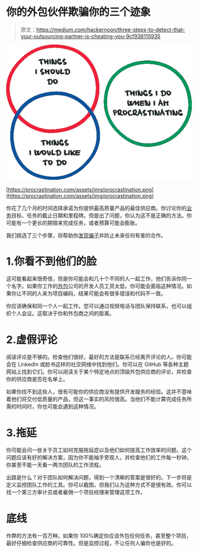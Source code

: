 # 你的外包伙伴欺骗你的三个迹象

> 原文：<https://medium.com/hackernoon/three-steps-to-detect-that-your-outsourcing-partner-is-cheating-you-9cf938115935>

![](img/f998d07c0b0ad2cf1a74fff9d0daba57.png)

[https://procrastination.com/assets/img/procrastination.png](https://procrastination.com/assets/img/procrastination.png)

你花了几个月的时间选择承诺为你提供最高质量产品的最佳供应商。你讨论你的[业务](https://hackernoon.com/tagged/business)目标、任务的截止日期和里程碑。但是出了问题，你认为这不是正确的方法。你可能有一个更长的期限来完成任务，或者预算可能会膨胀。

我们挑选了三个步骤，将帮助你[发现骗子](https://diceus.com/top-10-tips-check-outsourcing-company-cheating/)并防止未来任何有害的合作。

# 1.你看不到他们的脸

这可能看起来很奇怪，但是你可能会和几十个不同的人一起工作，他们告诉你同一个名字。如果你工作的[外包](https://hackernoon.com/tagged/outsourcing)公司的开发人员工资太低，你可能会面临这种情况。如果你让不同的人来为项目编码，结果可能会有很多错误和代码不一致。

你应该确保和同一个人一起工作。您可以通过视频电话与团队保持联系，也可以组织个人会议。这取决于你和外包商之间的距离。

# 2.虚假评论

阅读评论是不够的。检查他们很好。最好的方法是联系已经离开评论的人。你可能会在 LinkedIn 或脸书这样的社交网络中找到他们。你可以在 GitHub 等各种主题网站上找到它们。你可以阅读关于某个特定地点的顶级外包供应商的评论，并检查你的供应商是否在名单上。

如果你找不到这些人，很有可能你的供应商没有提供开发服务的经验。这并不意味着他们将交付低质量的产品，但这一事实的风险很高。当他们不能计算完成任务所需的时间时，你也可能会遇到这种情况。

# 3.拖延

你可能会问一些关于员工如何克服拖延症以及他们如何提高工作效率的问题。这个问题应该有好的解决方案，因为你不能袖手旁观人，并检查他们的工作每一秒钟。你甚至不能一天看一两次团队的工作流程。

出路是什么？对于团队如何解决问题，得到一个清晰的答案是很好的。下一步将是定义监控团队工作的工具。你可以截图，但我们认为这种方式不是很有效。你可以找一个第三方审计员或者雇佣一个项目经理来管理这项工作。

# 底线

作弊的方法有一百万种。如果你 100%确定你应该外包任何任务，甚至整个项目，最好仔细检查供应商的可靠性。但是监控过程，不让任何人骗你也是好的。